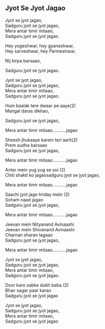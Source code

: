 ## Jyot Se Jyot Jagao


Jyot se jyot jagao,  
Sadguru jyot se jyot jagao,  
Mera antar timir mitaao,  
Sadguru jyot se jyot jagao.

Hey yogeshwar, hey gyaneshwar,  
Hey sarveshwar, hey Parmeshwar,

Nij kirpa barsaao,

Sadguru jyot se jyot jagao.

Jyot se jyot jagao,  
Sadguru jyot se jyot jagao,  
Mera antar timir mitaao,  
Sadguru jyot se jyot jagao.

Hum baalak tere dwaar pe aaye(2)  
Mangal daras dikhao,

Sadguru jyot se jyot jagao,

Mera antar timir mitaao...........jagao

Sheesh jhukaaye karein teri aarti(2)  
Prem sudha barsaao  
Sadguru jyot se jyot jagao,

Mera antar timir mitaao...........jagao

Antar mein yug yug se soi (2)  
Chiti shakti ko jagaosadguru jyot se jyot jagao,

Mera antar timir mitaao...........jagao

Saachi jyot jage hriday mein (2)  
Soham naad jagao  
Sadguru jyot se jyot jagao,

Mera antar timir mitaao...........jagao

Jeevan mein Nityanand Avinaashi  
Jeevan mein Shivanand Avinaashi  
Charnan sharan lagaao  
Sadguru jyot se jyot jagao,

Mera antar timir mitaao...........jagao

Jyot se jyot jagao,  
Sadguru jyot se jyot jagao,  
Mera antar timir mitaao,  
Sadguru jyot se jyot jagao.

Door karo sabke dukh baba (2)  
Bhav sagar paar karao  
Sadguru jyot se jyot jagao

Jyot se jyot jagao,  
Sadguru jyot se jyot jagao,  
Mera antar timir mitaao,  
Sadguru jyot se jyot jagao

